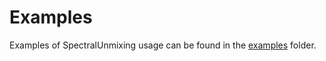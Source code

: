 # Examples

Examples of SpectralUnmixing usage can be found in the [examples](https://github.com/emit-sds/SpectralUnmixing.jl/tree/main/examples) folder.